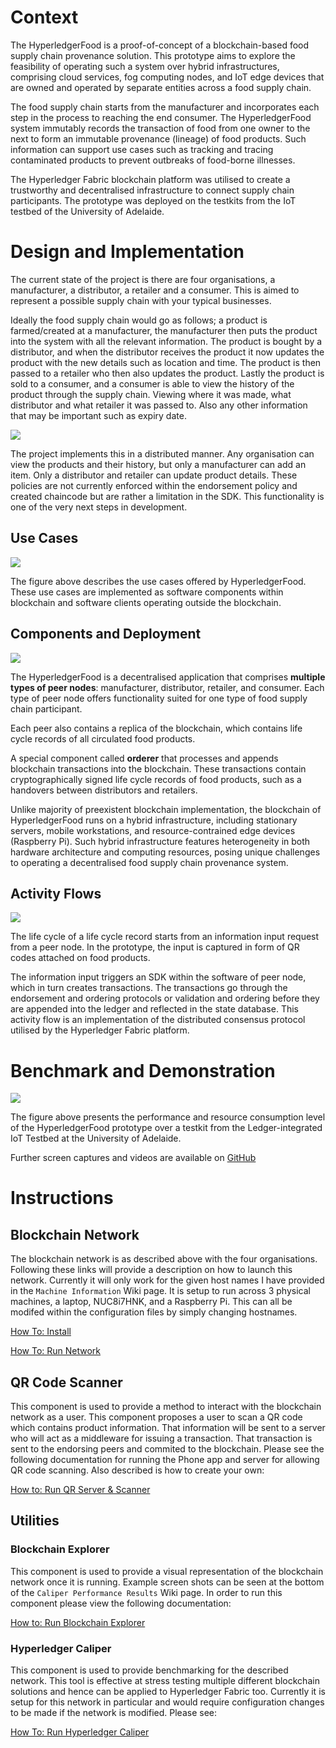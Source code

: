 # Context 
The HyperledgerFood is a proof-of-concept of a blockchain-based food supply chain provenance solution. This prototype aims to explore the feasibility of operating such a system over hybrid infrastructures, comprising cloud services, fog computing nodes, and IoT edge devices that are owned and operated by separate entities across a food supply chain. 

The food supply chain starts from the manufacturer and incorporates each step in the process to reaching the end consumer. The HyperledgerFood system immutably records the transaction of food from one owner to the next to form an immutable provenance (lineage) of food products. Such information can support use cases such as tracking and tracing contaminated products to prevent outbreaks of food-borne illnesses. 

The Hyperledger Fabric blockchain platform was utilised to create a trustworthy and decentralised infrastructure to connect supply chain participants. The prototype was deployed on the testkits from the IoT testbed of the University of Adelaide. 

  
# Design and Implementation

The current state of the project is there are four organisations, a manufacturer, a distributor, a retailer and a consumer. This is aimed to represent a possible supply chain with your typical businesses. 

Ideally the food supply chain would go as follows; a product is farmed/created at a manufacturer, the manufacturer then puts the product into the system with all the relevant information. The product is bought by a distributor, and when the distributor receives the product it now updates the product with the new details such as location and time. The product is then passed to a retailer who then also updates the product. Lastly the product is sold to a consumer, and a consumer is able to view the history of the product through the supply chain. Viewing where it was made, what distributor and what retailer it was passed to. Also any other information that may be important such as expiry date. 

![](https://github.com/CREST-Adelaide/LIEF-LIT-HyperledgerFood/blob/main/docs/diagrams/High-Level%20Use%20Case.png)

The project implements this in a distributed manner. Any organisation can view the products and their history, but only a manufacturer can add an item. Only a distributor and retailer can update product details. These policies are not currently enforced within the endorsement policy and created chaincode but are rather a limitation in the SDK. This functionality is one of the very next steps in development.

## Use Cases

![](https://github.com/CREST-Adelaide/LIEF-LIT-HyperledgerFood/blob/main/docs/diagrams/Organisation%20Use%20Case.png)

The figure above describes the use cases offered by HyperledgerFood. These use cases are implemented as software components within blockchain and software clients operating outside the blockchain. 

## Components and Deployment

![](https://github.com/CREST-Adelaide/LIEF-LIT-HyperledgerFood/blob/main/docs/diagrams/Current%20Deployment.png)

The HyperledgerFood is a decentralised application that comprises **multiple types of peer nodes**: manufacturer, distributor, retailer, and consumer. Each type of peer node offers functionality suited for one type of food supply chain participant. 

Each peer also contains a replica of the blockchain, which contains life cycle records of all circulated food products. 

A special component called **orderer** that processes and appends blockchain transactions into the  blockchain. These transactions contain cryptographically signed life cycle records of food 
products, such as a handovers between distributors and retailers. 

Unlike majority of preexistent blockchain implementation, the blockchain of HyperledgerFood runs on a hybrid infrastructure, including stationary servers, mobile workstations, and resource-contrained edge devices (Raspberry Pi). Such hybrid infrastructure features heterogeneity in both hardware architecture and computing resources, posing unique challenges to operating a decentralised food supply chain provenance system. 

## Activity Flows

![](https://github.com/CREST-Adelaide/LIEF-LIT-HyperledgerFood/blob/main/docs/diagrams/Transaction%20Sequence.png)

The life cycle of a life cycle record starts from an information input request from a peer node. In the prototype, the input is captured in form of QR codes attached on food products. 

The information input triggers an SDK within the software of peer node, which in turn creates transactions. The transactions go through the endorsement and ordering protocols or validation and ordering before they are appended into the ledger and reflected in the state database. This activity flow is an implementation of the distributed consensus protocol utilised by the Hyperledger Fabric platform. 

# Benchmark and Demonstration

![](https://github.com/CREST-Adelaide/LIEF-LIT-HyperledgerFood/blob/main/docs/performance%20reports/NUCwithPi.png)

The figure above presents the performance and resource consumption level of the HyperledgerFood prototype over a testkit from the Ledger-integrated IoT Testbed at the University of Adelaide. 

Further screen captures and videos are available on [GitHub](https://github.com/CREST-Adelaide/LIEF-LIT-HyperledgerFood/tree/main/docs/videos)

# Instructions

## Blockchain Network

The blockchain network is as described above with the four organisations. Following these links will provide a description on how to launch this network. Currently it will only work for the given host names I have provided in the `Machine Information` Wiki page. It is setup to run across 3 physical machines, a laptop, NUC8i7HNK, and a Raspberry Pi. This can all be modifed within the configuration files by simply changing hostnames.

[How To: Install](docs/instructions/installation.md)

[How To: Run Network](docs/instructions/run_network.md)

## QR Code Scanner

This component is used to provide a method to interact with the blockchain network as a user. This component proposes a user to scan a QR code which contains product information. That information will be sent to a server who will act as a middleware for issuing a transaction. That transaction is sent to the endorsing peers and commited to the blockchain. Please see the following documentation for running the Phone app and server for allowing QR code scanning. Also described is how to create your own:

[How to: Run QR Server & Scanner](docs/instructions/qr_server.md)

## Utilities

### Blockchain Explorer

This component is used to provide a visual representation of the blockchain network once it is running. Example screen shots can be seen at the bottom of the `Caliper Performance Results` Wiki page. In order to run this component please view the following documentation:

[How to: Run Blockchain Explorer](docs/instructions/explorer.md)


### Hyperledger Caliper

This component is used to provide benchmarking for the described network. This tool is effective at stress testing multiple different blockchain solutions and hence can be applied to Hyperledger Fabric too. Currently it is setup for this network in particular and would require configuration changes to be made if the network is modified. Please see:

[How To: Run Hyperledger Caliper](docs/instructions/caliper.md)